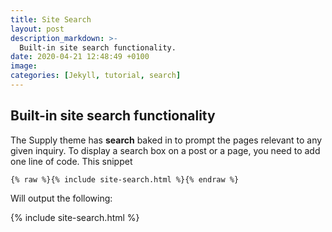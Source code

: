 ```yaml
---
title: Site Search
layout: post
description_markdown: >-
  Built-in site search functionality.
date: 2020-04-21 12:48:49 +0100
image:
categories: [Jekyll, tutorial, search]
---
```

## Built-in site search functionality

The Supply theme has **search** baked in to prompt the pages relevant to any given inquiry. To display a search box on a post or a page, you need to add one line of code. This snippet

```liquid
{% raw %}{% include site-search.html %}{% endraw %}
```

Will output the following:

{% include site-search.html %}
